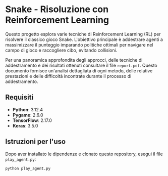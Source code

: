 # Snake - Risoluzione con Reinforcement Learning

Questo progetto esplora varie tecniche di Reinforcement Learning (RL) per risolvere il classico gioco Snake. L'obiettivo principale è addestrare agenti a massimizzare il punteggio imparando politiche ottimali per navigare nel campo di gioco e raccogliere cibo, evitando collisioni.

Per una panoramica approfondita degli approcci, delle tecniche di addestramento e dei risultati ottenuti consultare il file `report.pdf`. Questo documento fornisce un'analisi dettagliata di ogni metodo, delle relative prestazioni e delle difficoltà incontrate durante il processo di addestramento.

## Requisiti

- **Python**: 3.12.4
- **Pygame**: 2.6.0
- **TensorFlow**: 2.17.0
- **Keras**: 3.5.0

## Istruzioni per l'uso

Dopo aver installato le dipendenze e clonato questo repository, esegui il file `play_agent.py`:

```bash
python play_agent.py
